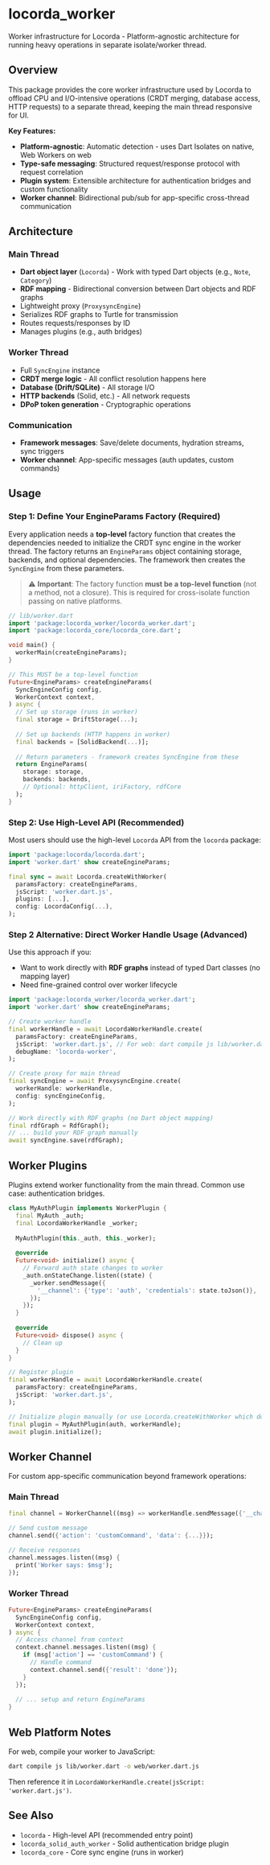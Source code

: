 # locorda_worker

Worker infrastructure for Locorda - Platform-agnostic architecture for running heavy operations in separate isolate/worker thread.

## Overview

This package provides the core worker infrastructure used by Locorda to offload CPU and I/O-intensive operations (CRDT merging, database access, HTTP requests) to a separate thread, keeping the main thread responsive for UI.

**Key Features:**
- **Platform-agnostic**: Automatic detection - uses Dart Isolates on native, Web Workers on web
- **Type-safe messaging**: Structured request/response protocol with request correlation
- **Plugin system**: Extensible architecture for authentication bridges and custom functionality
- **Worker channel**: Bidirectional pub/sub for app-specific cross-thread communication

## Architecture

### Main Thread
- **Dart object layer** (`Locorda`) - Work with typed Dart objects (e.g., `Note`, `Category`)
- **RDF mapping** - Bidirectional conversion between Dart objects and RDF graphs
- Lightweight proxy (`ProxysyncEngine`)
- Serializes RDF graphs to Turtle for transmission
- Routes requests/responses by ID
- Manages plugins (e.g., auth bridges)

### Worker Thread
- Full `SyncEngine` instance
- **CRDT merge logic** - All conflict resolution happens here
- **Database (Drift/SQLite)** - All storage I/O
- **HTTP backends** (Solid, etc.) - All network requests
- **DPoP token generation** - Cryptographic operations

### Communication
- **Framework messages**: Save/delete documents, hydration streams, sync triggers
- **Worker channel**: App-specific messages (auth updates, custom commands)

## Usage

### Step 1: Define Your EngineParams Factory (Required)

Every application needs a **top-level** factory function that creates the dependencies needed to initialize the CRDT sync engine in the worker thread. The factory returns an `EngineParams` object containing storage, backends, and optional dependencies. The framework then creates the `SyncEngine` from these parameters.

> ⚠️ **Important**: The factory function **must be a top-level function** (not a method, not a closure). This is required for cross-isolate function passing on native platforms.

```dart
// lib/worker.dart
import 'package:locorda_worker/locorda_worker.dart';
import 'package:locorda_core/locorda_core.dart';

void main() {
  workerMain(createEngineParams);
}

// This MUST be a top-level function
Future<EngineParams> createEngineParams(
  SyncEngineConfig config,
  WorkerContext context,
) async {
  // Set up storage (runs in worker)
  final storage = DriftStorage(...);
  
  // Set up backends (HTTP happens in worker)
  final backends = [SolidBackend(...)];
  
  // Return parameters - framework creates SyncEngine from these
  return EngineParams(
    storage: storage,
    backends: backends,
    // Optional: httpClient, iriFactory, rdfCore
  );
}
```

### Step 2: Use High-Level API (Recommended)

Most users should use the high-level `Locorda` API from the `locorda` package:

```dart
import 'package:locorda/locorda.dart';
import 'worker.dart' show createEngineParams;

final sync = await Locorda.createWithWorker(
  paramsFactory: createEngineParams,
  jsScript: 'worker.dart.js',
  plugins: [...],
  config: LocordaConfig(...),
);
```

### Step 2 Alternative: Direct Worker Handle Usage (Advanced)

Use this approach if you:
- Want to work directly with **RDF graphs** instead of typed Dart classes (no mapping layer)
- Need fine-grained control over worker lifecycle

```dart
import 'package:locorda_worker/locorda_worker.dart';
import 'worker.dart' show createEngineParams;

// Create worker handle
final workerHandle = await LocordaWorkerHandle.create(
  paramsFactory: createEngineParams,
  jsScript: 'worker.dart.js', // For web: dart compile js lib/worker.dart
  debugName: 'locorda-worker',
);

// Create proxy for main thread
final syncEngine = await ProxysyncEngine.create(
  workerHandle: workerHandle,
  config: syncEngineConfig,
);

// Work directly with RDF graphs (no Dart object mapping)
final rdfGraph = RdfGraph();
// ... build your RDF graph manually
await syncEngine.save(rdfGraph);
```

## Worker Plugins

Plugins extend worker functionality from the main thread. Common use case: authentication bridges.

```dart
class MyAuthPlugin implements WorkerPlugin {
  final MyAuth _auth;
  final LocordaWorkerHandle _worker;
  
  MyAuthPlugin(this._auth, this._worker);
  
  @override
  Future<void> initialize() async {
    // Forward auth state changes to worker
    _auth.onStateChange.listen((state) {
      _worker.sendMessage({
        '__channel': {'type': 'auth', 'credentials': state.toJson()},
      });
    });
  }
  
  @override
  Future<void> dispose() async {
    // Clean up
  }
}

// Register plugin
final workerHandle = await LocordaWorkerHandle.create(
  paramsFactory: createEngineParams,
  jsScript: 'worker.dart.js',
);

// Initialize plugin manually (or use Locorda.createWithWorker which does this)
final plugin = MyAuthPlugin(auth, workerHandle);
await plugin.initialize();
```

## Worker Channel

For custom app-specific communication beyond framework operations:

### Main Thread
```dart
final channel = WorkerChannel((msg) => workerHandle.sendMessage({'__channel': msg}));

// Send custom message
channel.send({'action': 'customCommand', 'data': {...}});

// Receive responses
channel.messages.listen((msg) {
  print('Worker says: $msg');
});
```

### Worker Thread
```dart
Future<EngineParams> createEngineParams(
  SyncEngineConfig config,
  WorkerContext context,
) async {
  // Access channel from context
  context.channel.messages.listen((msg) {
    if (msg['action'] == 'customCommand') {
      // Handle command
      context.channel.send({'result': 'done'});
    }
  });
  
  // ... setup and return EngineParams
}
```

## Web Platform Notes

For web, compile your worker to JavaScript:

```bash
dart compile js lib/worker.dart -o web/worker.dart.js
```

Then reference it in `LocordaWorkerHandle.create(jsScript: 'worker.dart.js')`.

## See Also

- `locorda` - High-level API (recommended entry point)
- `locorda_solid_auth_worker` - Solid authentication bridge plugin
- `locorda_core` - Core sync engine (runs in worker)
